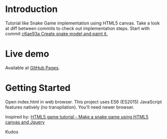 # Introduction
Tutorial like Snake Game implementation using HTML5 canvas.
Take a look at diff between commits to check out implementation steps. Start with commit [c6ae93a Create snake model and paint it.](https://github.com/Fosna/snake-game/commit/c6ae93a8f1b3a12a440f2a87445c70715b787515)

# Live demo
Available at [GitHub Pages](http://vedranmarsic.from.hr/snake-game/).

# Getting Started
Open index.html in web browser.
This project uses ES6 (ES2015) JavaScript features natively (no transpilation). You'll need newer browser.


Inspired by: [HTML5 game tutorial - Make a snake game using HTML5 canvas and Jquery](http://thecodeplayer.com/walkthrough/html5-game-tutorial-make-a-snake-game-using-html5-canvas-jquery)

Kudos
